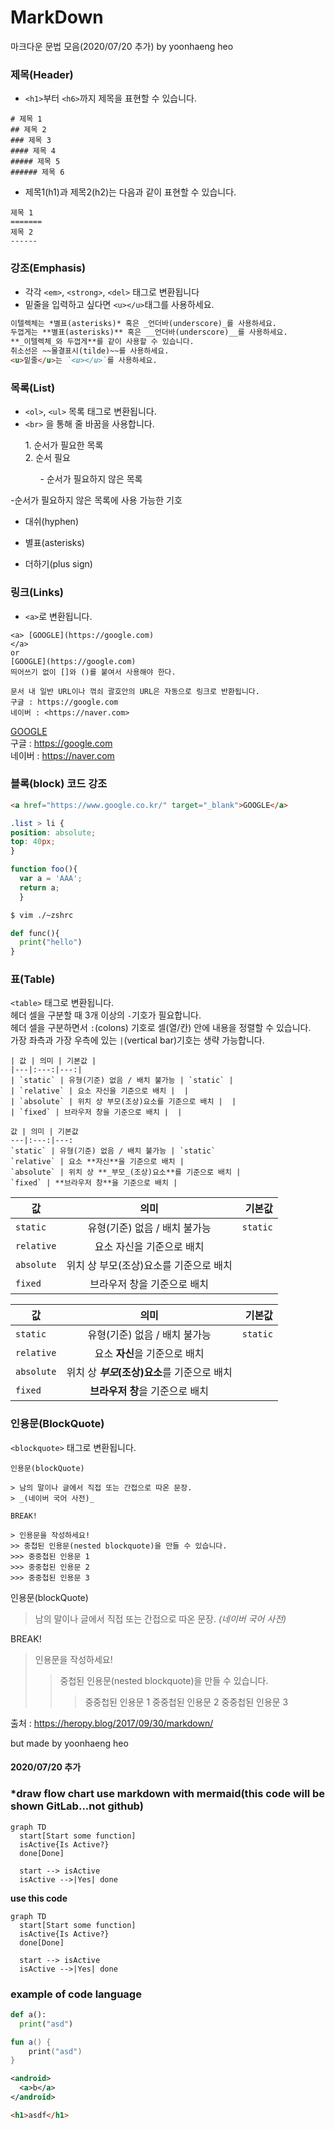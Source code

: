 # MarkDown
마크다운 문법 모음(2020/07/20 추가) by yoonhaeng heo

### 제목(Header)

- `<h1>`부터 `<h6>`까지 제목을 표현할 수 있습니다.

```
# 제목 1
## 제목 2
### 제목 3
#### 제목 4
##### 제목 5
###### 제목 6

```

- 제목1(h1)과 제목2(h2)는 다음과 같이 표현할 수 있습니다.


```
제목 1
=======
제목 2
------
```

### 강조(Emphasis)

- 각각 `<em>`, `<strong>`, `<del>` 태그로 변환됩니다
- 밑줄을 입력하고 싶다면 `<u></u>`태그를 사용하세요.
```markdown
이텔렉체는 *별표(asterisks)* 혹은 _언더바(underscore)_를 사용하세요.
두껍게는 **별표(asterisks)** 혹은 __언더바(underscore)__를 사용하세요.
**_이텔렉체_와 두껍게**를 같이 사용할 수 있습니다.
취소선은 ~~물결표시(tilde)~~를 사용하세요.
<u>밑줄</u>는 `<u></u>`를 사용하세요.
```

### 목록(List)

- `<ol>`, `<ul>` 목록 태그로 변환됩니다.  
- `<br>` 을 통해 줄 바꿈을 사용합니다.
<ol>1. 순서가 필요한 목록<br>2. 순서 필요  
<ul> - 순서가 필요하지 않은 목록 </ul> </ol>

 -순서가 필요하지 않은 목록에 사용 가능한 기호
- 대쉬(hyphen)
* 별표(asterisks)
+ 더하기(plus sign)


### 링크(Links)

- `<a>`로 변환됩니다.
```
<a> [GOOGLE](https://google.com)
</a>
or
[GOOGLE](https://google.com)
띄어쓰기 없이 []와 ()를 붙여서 사용해야 한다.

문서 내 일반 URL이나 꺾쇠 괄호안의 URL은 자동으로 링크로 반환됩니다.
구글 : https://google.com
네이버 : <https://naver.com>
```

[GOOGLE](https://google.com)<br>
구글 : https://google.com<br>
네이버 : <https://naver.com>

### 블록(block) 코드 강조

```html
<a href="https://www.google.co.kr/" target="_blank">GOOGLE</a>
```

```css
.list > li {
position: absolute;
top: 40px;
}
```

```javascript
function foo(){
  var a = 'AAA';
  return a;
  }
```

```bash
$ vim ./~zshrc
```

```python
def func(){
  print("hello")
}
```

### 표(Table)
`<table>` 태그로 변환됩니다.<br>
헤더 셀을 구분할 때 3개 이상의 `-`기호가 필요합니다.<br>
헤더 셀을 구분하면서 `:`(colons) 기호로 셀(열/칸) 안에 내용을 정렬할 수 있습니다.<br>
가장 좌측과 가장 우측에 있는 `|`(vertical bar)기호는 생략 가능합니다.<br>

```
| 값 | 의미 | 기본값 |
|---|:---:|---:|
| `static` | 유형(기준) 없음 / 배치 불가능 | `static` |
| `relative` | 요소 자신을 기준으로 배치 |  |
| `absolute` | 위치 상 부모(조상)요소를 기준으로 배치 |  |
| `fixed` | 브라우저 창을 기준으로 배치 |  |

값 | 의미 | 기본값
---|:---:|---:
`static` | 유형(기준) 없음 / 배치 불가능 | `static`
`relative` | 요소 **자신**을 기준으로 배치 |
`absolute` | 위치 상 **_부모_(조상)요소**를 기준으로 배치 |
`fixed` | **브라우저 창**을 기준으로 배치 |
```

| 값 | 의미 | 기본값 |
|---|:---:|---:|
| `static` | 유형(기준) 없음 / 배치 불가능 | `static` |
| `relative` | 요소 자신을 기준으로 배치 |  |
| `absolute` | 위치 상 부모(조상)요소를 기준으로 배치 |  |
| `fixed` | 브라우저 창을 기준으로 배치 |  |

값 | 의미 | 기본값
---|:---:|---:
`static` | 유형(기준) 없음 / 배치 불가능 | `static`
`relative` | 요소 **자신**을 기준으로 배치 |
`absolute` | 위치 상 **_부모_(조상)요소**를 기준으로 배치 |
`fixed` | **브라우저 창**을 기준으로 배치 |

### 인용문(BlockQuote)

`<blockquote>` 태그로 변환됩니다.

```
인용문(blockQuote)

> 남의 말이나 글에서 직접 또는 간접으로 따온 문장.
> _(네이버 국어 사전)_

BREAK!

> 인용문을 작성하세요!
>> 중첩된 인용문(nested blockquote)을 만들 수 있습니다.
>>> 중중첩된 인용문 1
>>> 중중첩된 인용문 2
>>> 중중첩된 인용문 3
```
인용문(blockQuote)

> 남의 말이나 글에서 직접 또는 간접으로 따온 문장.
> _(네이버 국어 사전)_

BREAK!

> 인용문을 작성하세요!
>> 중첩된 인용문(nested blockquote)을 만들 수 있습니다.
>>> 중중첩된 인용문 1
>>> 중중첩된 인용문 2
>>> 중중첩된 인용문 3

출처 : https://heropy.blog/2017/09/30/markdown/

but made by yoonhaeng heo

#### 2020/07/20 추가

### *draw flow chart use markdown with mermaid(this code will be shown GitLab...not github)
```mermaid
graph TD
  start[Start some function]
  isActive{Is Active?}
  done[Done]
  
  start --> isActive
  isActive -->|Yes| done
```

**use this code**

```
graph TD
  start[Start some function]
  isActive{Is Active?}
  done[Done]
  
  start --> isActive
  isActive -->|Yes| done
```
### example of code language ###
```python
def a():
  print("asd")
```

```kotlin
fun a() {
    print("asd")
}
```

```xml
<android>
  <a>b</a>
</android>
```

```html
<h1>asdf</h1>
```



